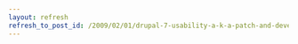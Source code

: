 ```yaml
---
layout: refresh
refresh_to_post_id: /2009/02/01/drupal-7-usability-a-k-a-patch-and-developer-sprint
---
```

